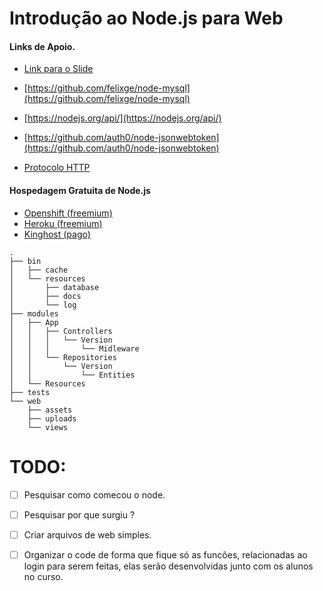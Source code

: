 # Introdução ao Node.js para Web

#### Links de Apoio.

- [Link para o Slide](http://#)

- [https://github.com/felixge/node-mysql](https://github.com/felixge/node-mysql)
- [https://nodejs.org/api/](https://nodejs.org/api/)
- [https://github.com/auth0/node-jsonwebtoken](https://github.com/auth0/node-jsonwebtoken)
- [Protocolo HTTP](https://nandovieira.com.br/entendendo-um-pouco-mais-sobre-o-protocolo-http)

#### Hospedagem Gratuita de Node.js
- [Openshift (freemium)](https://openshift.redhat.com/app/login)
- [Heroku (freemium)]()
- [Kinghost (pago)]()



```
.
├── bin
│   ├── cache
│   └── resources
│       ├── database
│       ├── docs
│       └── log
├── modules
│   ├── App
│   │   ├── Controllers
│   │   │   └── Version
│   │   │       └── Midleware
│   │   └── Repositories
│   │       └── Version
│   │           └── Entities
│   └── Resources
├── tests
└── web
    ├── assets
    ├── uploads
    └── views
```


# TODO:

- [ ] Pesquisar como comecou o node.
- [ ] Pesquisar por que surgiu ? 

- [ ] Criar arquivos de web simples.

- [ ] Organizar o code de forma que fique só as funcões, relacionadas ao login para serem feitas,
elas serão desenvolvidas junto com os alunos no curso.